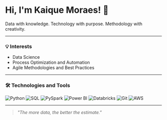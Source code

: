 # Hi, I'm Kaique Moraes! 🔢

Data with knowledge. Technology with purpose. Methodology with creativity.

---

### 💡 Interests

- Data Science
- Process Optimization and Automation
- Agile Methodologies and Best Practices
---

### 🛠️ Technologies and Tools

![Python](https://img.shields.io/badge/Python-3776AB?style=flat&logo=python&logoColor=white)
![SQL](https://img.shields.io/badge/SQL-4479A1?style=flat&logo=postgresql&logoColor=white)
![PySpark](https://img.shields.io/badge/PySpark-E25A1C?style=flat&logo=apache-spark&logoColor=white)
![Power BI](https://img.shields.io/badge/Power%20BI-F2C811?style=flat&logo=power-bi&logoColor=black)
![Databricks](https://img.shields.io/badge/Databricks-FF6F20?style=flat&logo=databricks&logoColor=white)
![Git](https://img.shields.io/badge/Git-F05032?style=flat&logo=git&logoColor=white)
![AWS](https://img.shields.io/badge/AWS-232F3E?style=flat&logo=amazonaws&logoColor=white)

---

> _"The more data, the better the estimate."_
